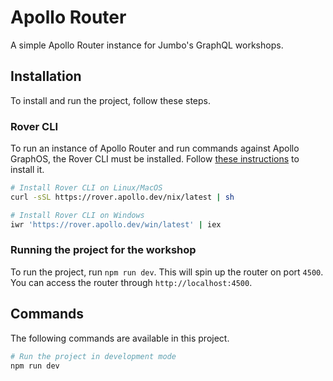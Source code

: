 # Apollo Router

A simple Apollo Router instance for Jumbo's GraphQL workshops.

## Installation

To install and run the project, follow these steps.

### Rover CLI

To run an instance of Apollo Router and run commands against Apollo GraphOS, the Rover CLI must be installed. Follow [these instructions](https://www.apollographql.com/docs/rover/getting-started/) to install it.

```bash
# Install Rover CLI on Linux/MacOS
curl -sSL https://rover.apollo.dev/nix/latest | sh

# Install Rover CLI on Windows
iwr 'https://rover.apollo.dev/win/latest' | iex
```

### Running the project for the workshop

To run the project, run `npm run dev`. This will spin up the router on port `4500`. You can access the router through `http://localhost:4500`.

## Commands

The following commands are available in this project.

```bash
# Run the project in development mode
npm run dev
```
